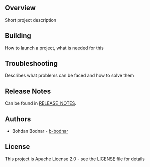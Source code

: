 ## Overview

Short project description

## Building

How to launch a project, what is needed for this

## Troubleshooting

Describes what problems can be faced and how to solve them

## Release Notes

Can be found in [RELEASE_NOTES](RELEASE_NOTES.md).

## Authors

* Bohdan Bodnar - [b-bodnar](https://github.com/b-bodnar)

## License

This project is Apache License 2.0 - see the [LICENSE](LICENSE) file for details
